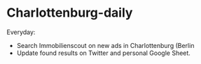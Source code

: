 # Charlottenburg-daily
Everyday:
* Search Immobilienscout on new ads in Charlottenburg (Berlin
* Update found results on Twitter and personal Google Sheet.
